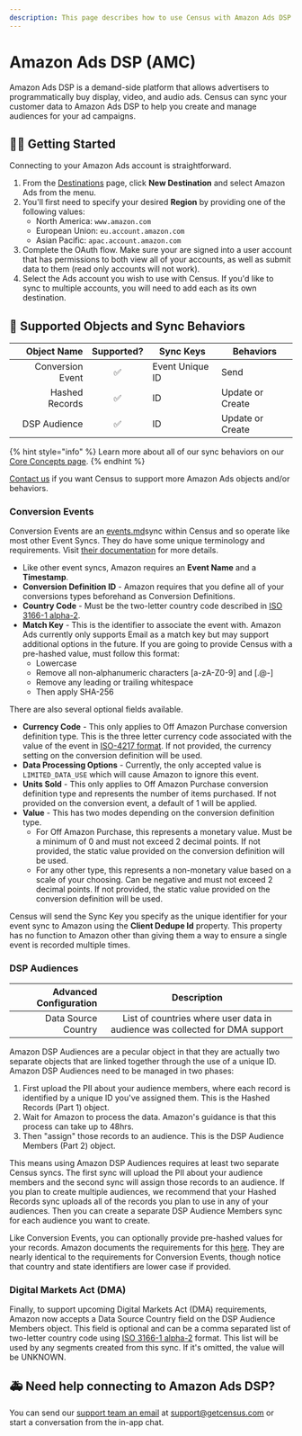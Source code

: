 ```yaml
---
description: This page describes how to use Census with Amazon Ads DSP.
---
```


# Amazon Ads DSP (AMC)

Amazon Ads DSP is a demand-side platform that allows advertisers to programmatically buy display, video, and audio ads. Census can sync your customer data to Amazon Ads DSP to help you create and manage audiences for your ad campaigns.

## 🏃‍♀️ Getting Started

Connecting to your Amazon Ads account is straightforward.

1. From the [Destinations](https://app.getcensus.com/destinations) page, click **New Destination** and select Amazon Ads from the menu.
2. You'll first need to specify your desired **Region** by providing one of the following values:
   * North America: `www.amazon.com`
   * European Union: `eu.account.amazon.com`
   * Asian Pacific: `apac.account.amazon.com`
3. Complete the OAuth flow. Make sure your are signed into a user account that has permissions to both view all of your accounts, as well as submit data to them (read only accounts will not work).
4. Select the Ads account you wish to use with Census. If you'd like to sync to multiple accounts, you will need to add each as its own destination.

## 🔀 Supported Objects and Sync Behaviors <a href="#supported-objects-and-sync-behaviors" id="supported-objects-and-sync-behaviors"></a>

|  **Object Name** | **Supported?** | **Sync Keys**  | **Behaviors**    |
|-----------------:| :------------: | ---------------- |------------------|
| Conversion Event | ✅ | Event Unique ID | Send             |
|   Hashed Records | ✅ | ID | Update or Create |
|     DSP Audience | ✅ | ID | Update or Create |

{% hint style="info" %}
Learn more about all of our sync behaviors on our [Core Concepts page](../basics/core-concept/#the-different-sync-behaviors).
{% endhint %}

[Contact us](mailto:support@getcensus.com) if you want Census to support more Amazon Ads objects and/or behaviors.

### Conversion Events

Conversion Events are an [events.md](../basics/data-defining/defining-source-data/events.md "mention")sync within Census and so operate like most other Event Syncs. They do have some unique terminology and requirements. Visit [their documentation](https://advertising.amazon.com/API/docs/en-us/dsp-conversion-builder#tag/Conversion-Event-Data/operation/dspAmazonIngestConversionData) for more details.

* Like other event syncs, Amazon requires an **Event Name** and a **Timestamp**.
* **Conversion Definition ID** - Amazon requires that you define all of your conversions types beforehand as Conversion Definitions.
* **Country Code** - Must be the two-letter country code described in [ISO 3166-1 alpha-2](https://en.wikipedia.org/wiki/List\_of\_ISO\_3166\_country\_codes).
* **Match Key** - This is the identifier to associate the event with. Amazon Ads currently only supports Email as a match key but may support additional options in the future. If you are going to provide Census with a pre-hashed value, must follow this format:
  * Lowercase
  * Remove all non-alphanumeric characters \[a-zA-Z0-9] and \[.@-]
  * Remove any leading or trailing whitespace
  * Then apply SHA-256

There are also several optional fields available.

* **Currency Code** - This only applies to Off Amazon Purchase conversion definition type. This is the three letter currency code associated with the value of the event in [ISO-4217 format](https://en.wikipedia.org/wiki/ISO\_4217#List\_of\_ISO\_4217\_currency\_codes). If not provided, the currency setting on the conversion definition will be used.
* **Data Processing Options** - Currently, the only accepted value is `LIMITED_DATA_USE` which will cause Amazon to ignore this event.
* **Units Sold** - This only applies to Off Amazon Purchase conversion definition type and represents the number of items purchased. If not provided on the conversion event, a default of 1 will be applied.
* **Value** - This has two modes depending on the conversion definition type.
  * For Off Amazon Purchase, this represents a monetary value. Must be a minimum of 0 and must not exceed 2 decimal points. If not provided, the static value provided on the conversion definition will be used.
  * For any other type, this represents a non-monetary value based on a scale of your choosing. Can be negative and must not exceed 2 decimal points. If not provided, the static value provided on the conversion definition will be used.

Census will send the Sync Key you specify as the unique identifier for your event sync to Amazon using the **Client Dedupe Id** property. This property has no function to Amazon other than giving them a way to ensure a single event is recorded multiple times.

### DSP Audiences

| **Advanced Configuration** |                               **Description**                               |
| -------------------------: | :-------------------------------------------------------------------------: |
|        Data Source Country | List of countries where user data in audience was collected for DMA support |

Amazon DSP Audiences are a pecular object in that they are actually two separate objects that are linked together through the use of a unique ID. Amazon DSP Audiences need to be managed in two phases:

1. First upload the PII about your audience members, where each record is identified by a unique ID you've assigned them. This is the Hashed Records (Part 1) object.
2. Wait for Amazon to process the data. Amazon's guidance is that this process can take up to 48hrs.
3. Then "assign" those records to an audience. This is the DSP Audience Members (Part 2) object.

This means using Amazon DSP Audiences requires at least two separate Census syncs. The first sync will upload the PII about your audience members and the second sync will assign those records to an audience. If you plan to create multiple audiences, we recommend that your Hashed Records sync uploads all of the records you plan to use in any of your audiences. Then you can create a separate DSP Audience Members sync for each audience you want to create.

Like Conversion Events, you can optionally provide pre-hashed values for your records. Amazon documents the requirements for this [here](https://advertising.amazon.com/help/GCCXMZYCK4RXWS6C). They are nearly identical to the requirements for Conversion Events, though notice that country and state identifiers are lower case if provided.

### Digital Markets Act (DMA)

Finally, to support upcoming Digital Markets Act (DMA) requirements, Amazon now accepts a Data Source Country field on the DSP Audience Members object. This field is optional and can be a comma separated list of two-letter country code using [ISO 3166-1 alpha-2](https://en.wikipedia.org/wiki/List\_of\_ISO\_3166\_country\_codes) format. This list will be used by any segments created from this sync. If it's omitted, the value will be UNKNOWN.

## 🚑 Need help connecting to Amazon Ads DSP?

You can send our [support team an email](mailto:support@getcensus.com) at support@getcensus.com or start a conversation from the in-app chat.
